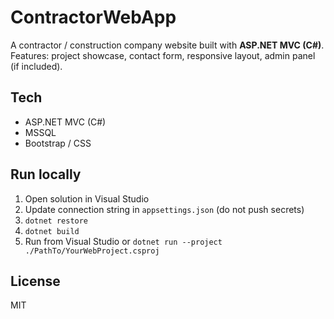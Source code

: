 # ContractorWebApp

A contractor / construction company website built with **ASP.NET MVC (C#)**.
Features: project showcase, contact form, responsive layout, admin panel (if included).

## Tech
- ASP.NET MVC (C#)
- MSSQL
- Bootstrap / CSS

## Run locally
1. Open solution in Visual Studio
2. Update connection string in `appsettings.json` (do not push secrets)
3. `dotnet restore`
4. `dotnet build`
5. Run from Visual Studio or `dotnet run --project ./PathTo/YourWebProject.csproj`

## License
MIT
